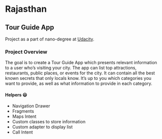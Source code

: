# Rajasthan

## Tour Guide App 

Project as a part of nano-degree at [Udacity](https://www.udacity.com).

### Project Overview

The goal is to create a Tour Guide App which presents relevant information to a user who’s visiting your city. The app can list top attractions, restaurants, public places, or events for the city. It can contain all the best known secrets that only locals know. It’s up to you which categories you want to provide, as well as what information to provide in each category.

#### Helpers :smiley:

- Navigation Drawer
- Fragments
- Maps Intent
- Custom classes to store information
- Custom adapter to display list
- Call Intent
